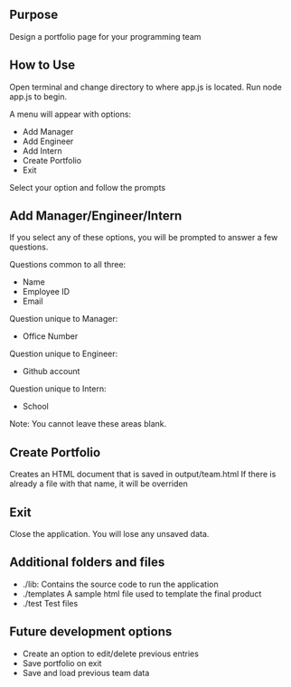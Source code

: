 ## Purpose

Design a portfolio page for your programming team

## How to Use

Open terminal and change directory to where app.js is located.
Run node app.js to begin.

A menu will appear with options:
* Add Manager
* Add Engineer
* Add Intern
* Create Portfolio
* Exit

Select your option and follow the prompts

## Add Manager/Engineer/Intern

If you select any of these options, you will be prompted to answer a few questions.

Questions common to all three:
* Name
* Employee ID
* Email

Question unique to Manager:
* Office Number

Question unique to Engineer:
* Github account

Question unique to Intern:
* School

Note: You cannot leave these areas blank.

## Create Portfolio

Creates an HTML document that is saved in output/team.html
If there is already a file with that name, it will be overriden

## Exit

Close the application. You will lose any unsaved data.

## Additional folders and files

* ./lib:
	Contains the source code to run the application
* ./templates
	A sample html file used to template the final product
* ./test
	Test files
	
## Future development options
* Create an option to edit/delete previous entries
* Save portfolio on exit
* Save and load previous team data
